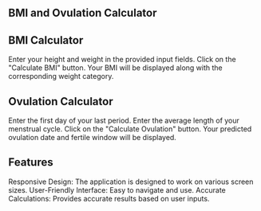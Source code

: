 ## BMI and Ovulation Calculator
## BMI Calculator

Enter your height and weight in the provided input fields.
Click on the "Calculate BMI" button.
Your BMI will be displayed along with the corresponding weight category.

## Ovulation Calculator

Enter the first day of your last period.
Enter the average length of your menstrual cycle.
Click on the "Calculate Ovulation" button.
Your predicted ovulation date and fertile window will be displayed.

## Features

Responsive Design: The application is designed to work on various screen sizes.
User-Friendly Interface: Easy to navigate and use.
Accurate Calculations: Provides accurate results based on user inputs.
